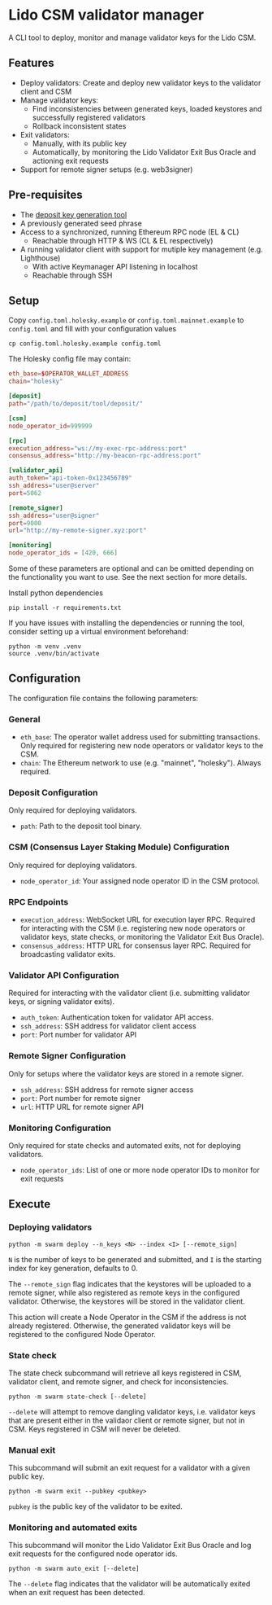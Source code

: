 # Lido CSM validator manager

A CLI tool to deploy, monitor and manage validator keys for the Lido CSM.

## Features

- Deploy validators: Create and deploy new validator keys to the validator client and CSM
- Manage validator keys: 
  - Find inconsistencies between generated keys, loaded keystores and successfully registered validators
  - Rollback inconsistent states
- Exit validators:
  - Manually, with its public key
  - Automatically, by monitoring the Lido Validator Exit Bus Oracle and actioning exit requests
- Support for remote signer setups (e.g. web3signer)

## Pre-requisites

- The [deposit key generation tool](https://github.com/ethereum/staking-deposit-cli)
- A previously generated seed phrase
- Access to a synchronized, running Ethereum RPC node (EL & CL)
  - Reachable through HTTP & WS (CL & EL respectively)
- A running validator client with support for mutiple key management (e.g. Lighthouse)
  - With active Keymanager API listening in localhost
  - Reachable through SSH

## Setup

Copy `config.toml.holesky.example` or `config.toml.mainnet.example` to `config.toml` and fill with your configuration values

```
cp config.toml.holesky.example config.toml
```

The Holesky config file may contain:

```toml
eth_base=$OPERATOR_WALLET_ADDRESS
chain="holesky"

[deposit]
path="/path/to/deposit/tool/deposit/"

[csm]
node_operator_id=999999

[rpc]
execution_address="ws://my-exec-rpc-address:port"
consensus_address="http://my-beacon-rpc-address:port"

[validator_api]
auth_token="api-token-0x123456789"
ssh_address="user@server"
port=5062

[remote_signer]
ssh_address="user@signer"
port=9000
url="http://my-remote-signer.xyz:port"

[monitoring]
node_operator_ids = [420, 666]
```

Some of these parameters are optional and can be omitted depending on the functionality you want to use. See the next section for more details.


Install python dependencies

```
pip install -r requirements.txt
```

If you have issues with installing the dependencies or running the tool, consider setting up a virtual environment beforehand:

```
python -m venv .venv
source .venv/bin/activate
```
## Configuration

The configuration file contains the following parameters:

### General

- `eth_base`: The operator wallet address used for submitting transactions. Only required for registering new node operators or validator keys to the CSM.
- `chain`: The Ethereum network to use (e.g. "mainnet", "holesky"). Always required.

### Deposit Configuration

Only required for deploying validators.
 
- `path`: Path to the deposit tool binary.

### CSM (Consensus Layer Staking Module) Configuration  

Only required for deploying validators.

- `node_operator_id`: Your assigned node operator ID in the CSM protocol.

### RPC Endpoints

- `execution_address`: WebSocket URL for execution layer RPC. Required for interacting with the CSM (i.e. registering new node operators or validator keys, state checks, or monitoring the Validator Exit Bus Oracle).
- `consensus_address`: HTTP URL for consensus layer RPC. Required for broadcasting validator exits.

### Validator API Configuration

Required for interacting with the validator client (i.e. submitting validator keys, or signing validator exits).

- `auth_token`: Authentication token for validator API access.
- `ssh_address`: SSH address for validator client access
- `port`: Port number for validator API

### Remote Signer Configuration

Only for setups where the validator keys are stored in a remote signer.

- `ssh_address`: SSH address for remote signer access
- `port`: Port number for remote signer
- `url`: HTTP URL for remote signer API

### Monitoring Configuration

Only required for state checks and automated exits, not for deploying validators.

- `node_operator_ids`: List of one or more node operator IDs to monitor for exit requests

## Execute

### Deploying validators 

`python -m swarm deploy --n_keys <N> --index <I> [--remote_sign]`

`N` is the number of keys to be generated and submitted, and `I` is the starting index for key generation, defaults to 0.

The `--remote_sign` flag indicates that the keystores will be uploaded to a remote signer, while also registered as remote keys in the configured validator. Otherwise, the keystores will be stored in the validator client.

This action will create a Node Operator in the CSM if the address is not already registered. Otherwise, the generated validator keys will be registered to the configured Node Operator.

### State check

The state check subcommand will retrieve all keys registered in CSM, validator client, and remote signer, and check for inconsistencies.

`python -m swarm state-check [--delete]`

`--delete` will attempt to remove dangling validator keys, i.e. validator keys that are present either in the validaor client or remote signer, but not in CSM. Keys registered in CSM will never be deleted.

### Manual exit

This subcommand will submit an exit request for a validator with a given public key.

`python -m swarm exit --pubkey <pubkey>`

`pubkey` is the public key of the validator to be exited.

### Monitoring and automated exits

This subcommand will monitor the Lido Validator Exit Bus Oracle and log exit requests for the configured node operator ids.

`python -m swarm auto_exit [--delete]`

The `--delete` flag indicates that the validator will be automatically exited when an exit request has been detected.

